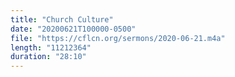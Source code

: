 ```yaml
---
title: "Church Culture"
date: "20200621T100000-0500"
file: "https://cflcn.org/sermons/2020-06-21.m4a"
length: "11212364"
duration: "28:10"
---
```

